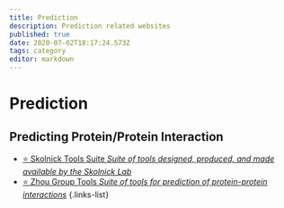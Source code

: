```yaml
---
title: Prediction
description: Prediction related websites
published: true
date: 2020-07-02T18:17:24.573Z
tags: category
editor: markdown
---
```


# Prediction

## Predicting Protein/Protein Interaction

- [:star: Skolnick Tools Suite *Suite of tools designed, produced, and made available by the Skolnick Lab*](https://vdclab-wiki.herokuapp.com/en/prediction/protein-protein-interaction/Skolnick-Lab-Tools)
- [:star: Zhou Group Tools *Suite of tools for prediction of protein-protein interactions*](https://vdclab-wiki.herokuapp.com/en/prediction/protein-protein-interaction/Zhou-Group-Tools)
{.links-list}